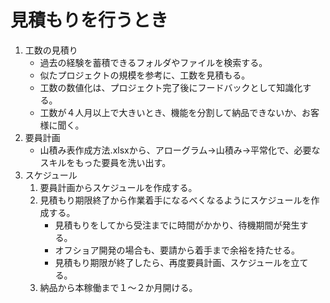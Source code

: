# 見積もりを行うとき

1. 工数の見積り
    - 過去の経験を蓄積できるフォルダやファイルを検索する。
    - 似たプロジェクトの規模を参考に、工数を見積もる。
    - 工数の数値化は、プロジェクト完了後にフードバックとして知識化する。
    - 工数が４人月以上で大きいとき、機能を分割して納品できないか、お客様に聞く。
1. 要員計画
    - 山積み表作成方法.xlsxから、アローグラム→山積み→平常化で、必要なスキルをもった要員を洗い出す。  
1. スケジュール
    1. 要員計画からスケジュールを作成する。
    1. 見積もり期限終了から作業着手になるべくなるようにスケジュールを作成する。  
        - 見積もりをしてから受注までに時間がかかり、待機期間が発生する。
        - オフショア開発の場合も、要請から着手まで余裕を持たせる。
        - 見積もり期限が終了したら、再度要員計画、スケジュールを立てる。
    1. 納品から本稼働まで１～２か月開ける。
 
   
